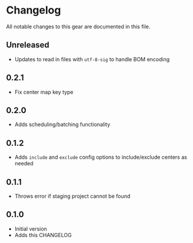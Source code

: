 # Changelog

All notable changes to this gear are documented in this file.

## Unreleased

* Updates to read in files with `utf-8-sig` to handle BOM encoding

## 0.2.1
* Fix center map key type
  
## 0.2.0

* Adds scheduling/batching functionality

## 0.1.2

* Adds `include` and `exclude` config options to include/exclude centers as needed

## 0.1.1

* Throws error if staging project cannot be found

## 0.1.0

* Initial version
* Adds this CHANGELOG
